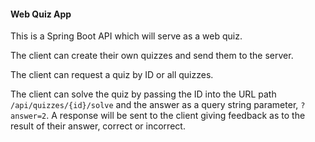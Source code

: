#### Web Quiz App 

This is a Spring Boot API which will serve as a web quiz.

The client can create their own quizzes and send them to
the server.

The client can request a quiz by ID or all quizzes.

The client can solve the quiz by passing the ID into the
URL path `/api/quizzes/{id}/solve` and the answer 
as a query string parameter, `?answer=2`. A response will
be sent to the client giving feedback as to  the result
of their answer, correct or incorrect.